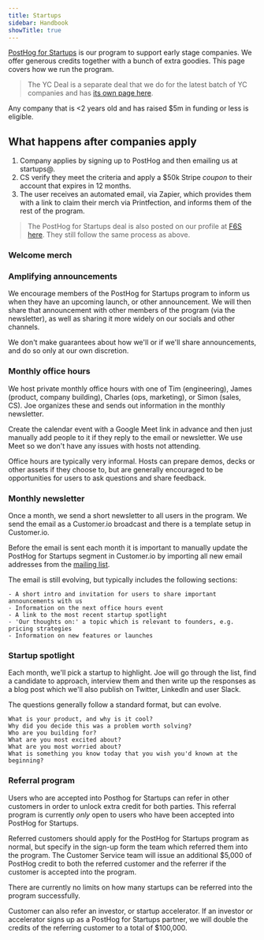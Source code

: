 ```yaml
---
title: Startups
sidebar: Handbook
showTitle: true
---
```


[PostHog for Startups](https://posthog.com/startups) is our program to support early stage companies. We offer generous credits together with a bunch of extra goodies. This page covers how we run the program.

> The YC Deal is a separate deal that we do for the latest batch of YC companies and has [its own page here](/handbook/growth/sales/yc-onboarding). 

Any company that is <2 years old and has raised $5m in funding or less is eligible. 

## What happens after companies apply

1. Company applies by signing up to PostHog and then emailing us at startups@.
2. CS verify they meet the criteria and apply a $50k Stripe _coupon_ to their account that expires in 12 months.
3. The user receives an automated email, via Zapier, which provides them with a link to claim their merch via Printfection, and informs them of the rest of the program. 

> The PostHog for Startups deal is also posted on our profile at [F6S here](https://www.f6s.com/company-deals/posthog/50k-in-credits-extras-13984). They still follow the same process as above.

### Welcome merch

### Amplifying announcements

We encourage members of the PostHog for Startups program to inform us when they have an upcoming launch, or other announcement. We will then share that announcement with other members of the program (via the newsletter), as well as sharing it more widely on our socials and other channels. 

We don't make guarantees about how we'll or if we'll share announcements, and do so only at our own discretion. 

### Monthly office hours

We host private monthly office hours with one of Tim (engineering), James (product, company building), Charles (ops, marketing), or Simon (sales, CS). Joe organizes these and sends out information in the monthly newsletter.  

Create the calendar event with a Google Meet link in advance and then just manually add people to it if they reply to the email or newsletter. We use Meet so we don't have any issues with hosts not attending. 

Office hours are typically very informal. Hosts can prepare demos, decks or other assets if they choose to, but are generally encouraged to be opportunities for users to ask questions and share feedback. 

### Monthly newsletter

Once a month, we send a short newsletter to all users in the program. We send the email as a Customer.io broadcast and there is a template setup in Customer.io. 

Before the email is sent each month it is important to manually update the PostHog for Startups segment in Customer.io by importing all new email addresses from the [mailing list](https://docs.google.com/spreadsheets/d/1ryDGzXcG0OSH-GoX-zlI2CKwNu-6Zivi7EM32WLdids/edit?usp=sharing).

The email is still evolving, but typically includes the following sections:

```
- A short intro and invitation for users to share important announcements with us
- Information on the next office hours event
- A link to the most recent startup spotlight
- 'Our thoughts on:' a topic which is relevant to founders, e.g. pricing strategies
- Information on new features or launches
```

### Startup spotlight

Each month, we'll pick a startup to highlight. Joe will go through the list, find a candidate to approach, interview them and then write up the responses as a blog post which we'll also publish on Twitter, LinkedIn and user Slack.

The questions generally follow a standard format, but can evolve. 

```
What is your product, and why is it cool?
Why did you decide this was a problem worth solving?
Who are you building for?
What are you most excited about?
What are you most worried about?
What is something you know today that you wish you'd known at the beginning?
```

### Referral program

Users who are accepted into Posthog for Startups can refer in other customers in order to unlock extra credit for both parties. This referral program is currently _only_ open to users who have been accepted into PostHog for Startups. 

Referred customers should apply for the PostHog for Startups program as normal, but specify in the sign-up form the team which referred them into the program. The Customer Service team will issue an additional $5,000 of PostHog credit to both the referred customer and the referrer if the customer is accepted into the program.

There are currently no limits on how many startups can be referred into the program successfully. 

Customer can also refer an investor, or startup accelerator. If an investor or accelerator signs up as a PostHog for Startups partner, we will double the credits of the referring customer to a total of $100,000. 

